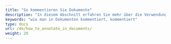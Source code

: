 ```yaml
---
title: "So kommentieren Sie Dokumente"
description: "In diesem Abschnitt erfahren Sie mehr über die Verwendung der GroupDocs.Annotation-API, die Teil von Conholdate.Total für .NET ist. In diesem Abschnitt erfahren Sie, wie Sie Dokumente in verschiedenen Formaten mit Anmerkungen versehen."
keywords: "wie man in Dokumenten kommentiert, kommentiert"
type: docs
url: /de/how_to_annotate_in_documents/
weight: 20
---
```






